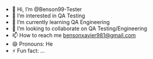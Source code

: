 - 👋 Hi, I’m @Benson99-Tester
- 👀 I’m interested in QA Testing
- 🌱 I’m currently learning QA Engineering
- 💞️ I’m looking to collaborate on QA Testing/Engineering
- 📫 How to reach me bensonxavier981@gmail.com
- 😄 Pronouns: He
- ⚡ Fun fact: ...

<!---
Benson99-Tester/Benson99-Tester is a ✨ special ✨ repository because its `README.md` (this file) appears on your GitHub profile.
You can click the Preview link to take a look at your changes.
--->

